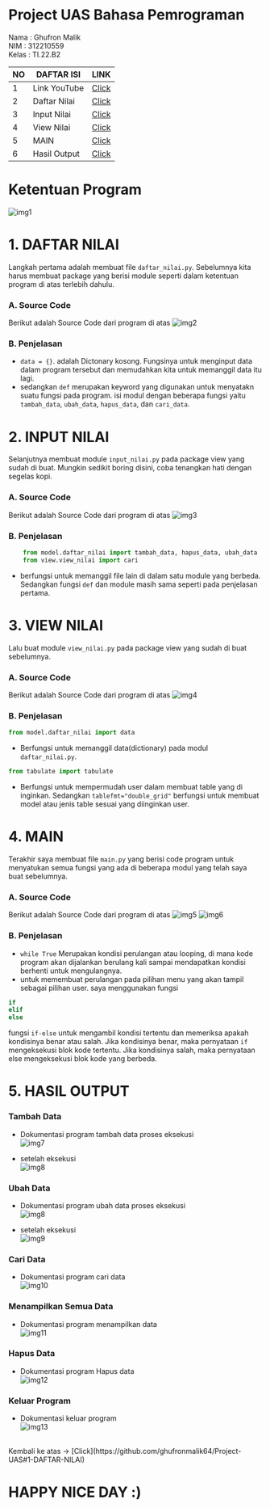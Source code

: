 # Project UAS Bahasa Pemrograman

Nama    :   Ghufron Malik</br>
NIM     :   312210559</br>
Kelas   :   TI.22.B2</br>


| NO |      DAFTAR ISI      |   LINK    |
|----|----------------------|-----------|
| 1  |Link YouTube          |[Click](https://github.com/ghufronmalik64/Maaf.git)|
| 2  |Daftar Nilai          |[Click](https://github.com/ghufronmalik64/Project-UAS#1-DAFTAR-NILAI)|
| 3  |Input Nilai           |[Click](https://github.com/ghufronmalik64/Project-UAS#2-INPUT-NILAI)|
| 4  |View Nilai            |[Click](https://github.com/ghufronmalik64/Project-UAS#3-VIEW-NILAI)|
| 5  |MAIN                  |[Click](https://github.com/ghufronmalik64/Project-UAS#4-MAIN)|
| 6  |Hasil Output          |[Click](https://github.com/ghufronmalik64/Project-UAS#5-HASIL-UPUTPUT)|


# Ketentuan Program
![img1](image/satu.png)


# 1. DAFTAR NILAI

Langkah pertama adalah membuat file `daftar_nilai.py`. Sebelumnya kita harus membuat package yang berisi module seperti dalam ketentuan program di atas terlebih dahulu.
### A. Source Code
Berikut adalah Source Code dari program di atas
![img2](image/daftar_nilai.png)

### B. Penjelasan
- `data = {}`. adalah Dictonary kosong. Fungsinya untuk menginput data dalam program tersebut dan memudahkan kita untuk memanggil data itu lagi.
- sedangkan `def` merupakan keyword yang digunakan untuk menyatakn suatu fungsi pada program. isi modul dengan beberapa fungsi yaitu `tambah_data`, `ubah_data`, `hapus_data`, dan `cari_data`.

# 2. INPUT NILAI

Selanjutnya membuat module `input_nilai.py` pada package view yang sudah di buat. Mungkin sedikit boring disini, coba tenangkan hati dengan segelas kopi.
### A. Source Code
Berikut adalah Source Code dari program di atas
![img3](image/input.png)

### B. Penjelasan
```py
    from model.daftar_nilai import tambah_data, hapus_data, ubah_data
    from view.view_nilai import cari
```
- berfungsi untuk memanggil file lain di dalam satu module yang berbeda.
Sedangkan fungsi `def` dan module masih sama seperti pada penjelasan pertama.

# 3. VIEW NILAI
Lalu buat module `view_nilai.py` pada package view yang sudah di buat sebelumnya.
### A. Source Code
Berikut adalah Source Code dari program di atas
![img4](image/view.png)

### B. Penjelasan
```py 
from model.daftar_nilai import data
```
- Berfungsi untuk memanggil data(dictionary) pada modul `daftar_nilai.py`.

```py
from tabulate import tabulate
``` 
- Berfungsi untuk mempermudah user dalam membuat table yang di inginkan. Sedangkan `tablefmt="double_grid"` berfungsi untuk membuat model atau jenis table sesuai yang diinginkan user.

# 4. MAIN

Terakhir saya membuat file `main.py` yang berisi code program untuk menyatukan semua fungsi yang ada di beberapa modul yang telah saya buat sebelumnya.

### A. Source Code
Berikut adalah Source Code dari program di atas
![img5](image/main1.png)
![img6](image/main2.png)

### B. Penjelasan
- `while True` Merupakan kondisi perulangan atau looping, di mana kode program akan dijalankan berulang kali sampai mendapatkan kondisi berhenti untuk mengulangnya.
- untuk memembuat perulangan pada pilihan menu yang akan tampil sebagai pilihan user. saya menggunakan fungsi
```py
if
elif
else
```
fungsi `if-else` untuk mengambil kondisi tertentu dan memeriksa apakah kondisinya benar atau salah. Jika kondisinya benar, maka pernyataan `if` mengeksekusi blok kode tertentu. Jika kondisinya salah, maka pernyataan else mengeksekusi blok kode yang berbeda.


# 5. HASIL OUTPUT

### Tambah Data
- Dokumentasi program tambah data
proses eksekusi</br>
![img7](image/1.png)</br>

- setelah eksekusi</br>
![img8](image/11.png)</br>

### Ubah Data
- Dokumentasi program ubah data
proses eksekusi</br>
![img8](image/3.png)</br>

- setelah eksekusi</br>
![img9](image/33.png)</br>

### Cari Data
- Dokumentasi program cari data</br>
![img10](image/4.png)</br>

### Menampilkan Semua Data
- Dokumentasi program menampilkan data</br>
![img11](image/5.png)</br>

### Hapus Data
- Dokumentasi program Hapus data</br>
![img12](image/2.png)</br>

### Keluar Program
- Dokumentasi keluar program</br>
![img13](image/6.png) </br>

</br>
Kembali ke atas   ->   [Click](https://github.com/ghufronmalik64/Project-UAS#1-DAFTAR-NILAI)

# HAPPY NICE DAY :)





